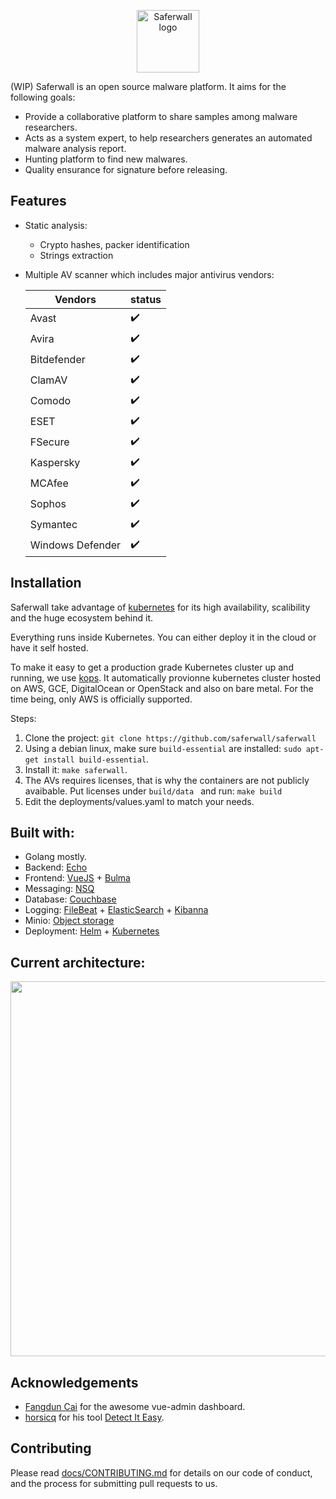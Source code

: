 <p align="center"><a href="https://saferwall.com" target="_blank" rel="noopener noreferrer"><img width="100" src="https://i.imgur.com/zjCOKPo.png" alt="Saferwall logo"></a></p>

(WIP) Saferwall is an open source malware platform. It aims for the following goals:
- Provide a collaborative platform to share samples among malware researchers.
- Acts as a system expert, to help researchers generates an automated malware analysis report.
- Hunting platform to find new malwares.
- Quality ensurance for signature before releasing.

## Features

- Static analysis:
    - Crypto hashes, packer identification
    - Strings extraction
- Multiple AV scanner which includes major antivirus vendors:

    Vendors | status 
    --- | ---
    Avast | :heavy_check_mark: 
    Avira | :heavy_check_mark: 
    Bitdefender | :heavy_check_mark: 
    ClamAV | :heavy_check_mark: 
    Comodo | :heavy_check_mark: 
    ESET | :heavy_check_mark: 
    FSecure | :heavy_check_mark: 
    Kaspersky | :heavy_check_mark: 
    MCAfee | :heavy_check_mark: 
    Sophos | :heavy_check_mark: 
    Symantec | :heavy_check_mark: 
    Windows Defender | :heavy_check_mark: 

## Installation

Saferwall take advantage of [kubernetes](https://kubernetes.io/) for its high availability, scalibility and the huge ecosystem behind it. 

Everything runs inside Kubernetes. You can either deploy it in the cloud or have it self hosted.

 To make it easy to get a production grade Kubernetes cluster up and running, we use [kops](https://github.com/kubernetes/kops). It automatically provionne kubernetes cluster hosted on AWS, GCE, DigitalOcean or OpenStack and also on bare metal. For the time being, only AWS is officially supported.

Steps:
1. Clone the project: `git clone https://github.com/saferwall/saferwall`
2. Using a debian linux, make sure `build-essential` are installed: `sudo apt-get install build-essential`.
3. Install it: `make saferwall`.
4. The AVs requires licenses, that is why the containers are not publicly avaibable. Put licenses under `build/data ` and run: `make build`
5. Edit the deployments/values.yaml to match your needs.

## Built with:

- Golang mostly.
- Backend: [Echo](https://echo.labstack.com/)
- Frontend: [VueJS](https://vuejs.org/) + [Bulma](https://bulma.io/)
- Messaging: [NSQ](https://nsq.io/)
- Database: [Couchbase](https://www.couchbase.com/)
- Logging: [FileBeat](https://www.elastic.co/beats/filebeat) + [ElasticSearch](https://www.elastic.co/) + [Kibanna](https://www.elastic.co/)
- Minio: [Object storage](https://min.io/)
- Deployment: [Helm](https://helm.sh/) + [Kubernetes](https://kubernetes.io/)

## Current architecture:

<p align="center"><img src="https://i.imgur.com/W0qXb5y.png" width="600px" height="auto"></p>


## Acknowledgements

- [Fangdun Cai](https://github.com/fundon) for the awesome vue-admin dashboard.
- [horsicq](https://github.com/horsicq) for his tool [Detect It Easy](https://github.com/horsicq/Detect-It-Easy).

## Contributing

Please read [docs/CONTRIBUTING.md](docs/CONTRIBUTING.md) for details on our code of conduct, and the process for submitting pull requests to us.
